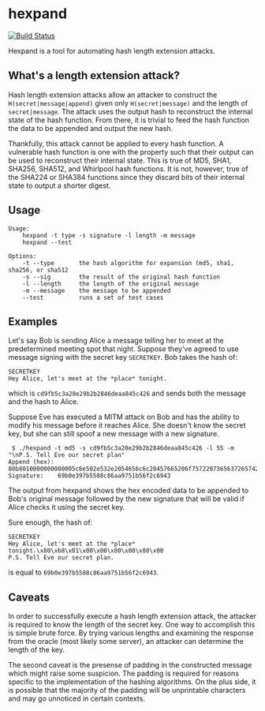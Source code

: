hexpand
=======

[![Build Status](https://travis-ci.org/amlweems/hexpand.png?branch=master)](https://travis-ci.org/amlweems/hexpand)

Hexpand is a tool for automating hash length extension attacks. 

## What's a length extension attack? ##

Hash length extension attacks allow an attacker to construct the `H(secret|message|append)` given only `H(secret|message)` and the length of `secret|message`. The attack uses the output hash to reconstruct the internal state of the hash function. From there, it is trivial to feed the hash function the data to be appended and output the new hash.

Thankfully, this attack cannot be applied to every hash function. A vulnerable hash function is one with the property such that their output can be used to reconstruct their internal state. This is true of MD5, SHA1, SHA256, SHA512, and Whirlpool hash functions. It is not, however, true of the SHA224 or SHA384 functions since they discard bits of their internal state to output a shorter digest.

## Usage ##
```
Usage:
	hexpand -t type -s signature -l length -m message
	hexpand --test

Options:
	-t --type		the hash algorithm for expansion (md5, sha1, sha256, or sha512
	-s --sig		the result of the original hash function
	-l --length		the length of the original message
	-m --message	the message to be appended
	--test			runs a set of test cases
```

## Examples ##

Let's say Bob is sending Alice a message telling her to meet at the predetermined meeting spot that night. Suppose they've agreed to use message signing with the secret key `SECRETKEY`. Bob takes the hash of:
```
SECRETKEY
Hey Alice, let's meet at the *place* tonight.
```
which is `cd9fb5c3a20e29b2b2846deaa845c426` and sends both the message and the hash to Alice.

Suppose Eve has executed a MITM attack on Bob and has the ability to modify his message before it reaches Alice. She doesn't know the secret key, but she can still spoof a new message with a new signature.
```
 $ ./hexpand -t md5 -s cd9fb5c3a20e29b2b2846deaa845c426 -l 55 -m "\nP.S. Tell Eve our secret plan"
Append (hex): 80b8010000000000005c6e502e532e2054656c6c20457665206f75722073656372657420706c616e2e
Signature:    69b0e397b5588c86aa9751b56f2c6943
```
The output from hexpand shows the hex encoded data to be appended to Bob's original message followed by the new signature that will be valid if Alice checks it using the secret key.

Sure enough, the hash of:
```
SECRETKEY
Hey Alice, let's meet at the *place* tonight.\x80\xb8\x01\x00\x00\x00\x00\x00\x00
P.S. Tell Eve our secret plan.
```
is equal to `69b0e397b5588c86aa9751b56f2c6943`.

## Caveats ##

In order to successfully execute a hash length extension attack, the attacker is required to know the length of the secret key. One way to accomplish this is simple brute force. By trying various lengths and examining the response from the oracle (most likely some server), an attacker can determine the length of the key. 

The second caveat is the presense of padding in the constructed message which might raise some suspicion. The padding is required for reasons specific to the implementation of the hashing algorithms. On the plus side, it is possible that the majority of the padding will be unprintable characters and may go unnoticed in certain contexts.
